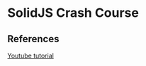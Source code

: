 # SolidJS Crash Course

## References

[Youtube tutorial](https://www.youtube.com/watch?v=WDodWU-B-aY&list=PLB4w8uonXmpk9qSJGiFYc_RGQfk_RxE5k)
